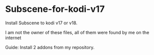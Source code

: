# Subscene-for-kodi-v17
Install Subscene to kodi v17 or v18. 


I am not the owner of these files, all of them were found by me on the internet





Guide:
Install 2 addons from my repository.
